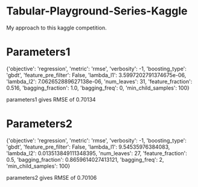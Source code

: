 # Tabular-Playground-Series-Kaggle
My approach to this kaggle competition.

# Parameters1
{'objective': 'regression',
 'metric': 'rmse',
 'verbosity': -1,
 'boosting_type': 'gbdt',
 'feature_pre_filter': False,
 'lambda_l1': 3.5997202791374675e-06,
 'lambda_l2': 7.062652889627138e-06,
 'num_leaves': 31,
 'feature_fraction': 0.516,
 'bagging_fraction': 1.0,
 'bagging_freq': 0,
 'min_child_samples': 100}
 
 parameters1 gives RMSE of 0.70134 

# Parameters2
{'objective': 'regression',
 'metric': 'rmse',
 'verbosity': -1,
 'boosting_type': 'gbdt',
 'feature_pre_filter': False,
 'lambda_l1': 9.54535976384083,
 'lambda_l2': 0.013513849111348395,
 'num_leaves': 27,
 'feature_fraction': 0.5,
 'bagging_fraction': 0.8659614027413121,
 'bagging_freq': 2,
 'min_child_samples': 100}

parameters2 gives RMSE of 0.70106
